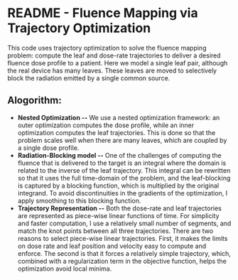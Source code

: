 # README - Fluence Mapping via Trajectory Optimization

This code uses trajectory optimization to solve the fluence mapping problem:
compute the leaf and dose-rate trajectories to deliver a desired fluence dose profile to a patient.
Here we model a single leaf pair, although the real device has many leaves.
These leaves are moved to selectively block the radiation emitted by a single common source.

## Alogorithm:
- **Nested Optimization  --**
We use a nested optimization framework: an outer optimization computes the dose profile, while an inner optimization computes the leaf trajectories.
This is done so that the problem scales well when there are many leaves, which are coupled by a single dose profile.
- **Radiation-Blocking model  --**
One of the challenges of computing the fluence that is delivered to the target is an integral where the domain is related to the inverse of the leaf trajectory.
This integral can be rewritten so that it uses the full time-domain of the problem,
and the leaf-blocking is captured by a blocking function, which is multiplied by the original integrand.
To avoid discontinuities in the gradients of the optimization, I apply smoothing to this blocking function.
- **Trajectory Representation  --**
Both the dose-rate and leaf trajectories are represented as piece-wise linear functions of time.
For simplicity and faster computation, I use a relatively small number of segments, and match the knot points between all three trajectories.
There are two reasons to select piece-wise linear trajectories.
First, it makes the limits on dose rate and leaf position and velocity easy to compute and enforce.
The second is that it forces a relatively simple trajectory, which, combined with a regularization term in the objective function, helps the optimization avoid local minima.

